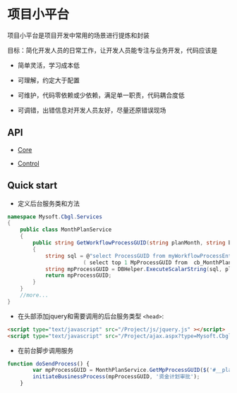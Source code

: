 
# 项目小平台
项目小平台是项目开发中常用的场景进行提炼和封装

目标：简化开发人员的日常工作，让开发人员能专注与业务开发，代码应该是

+ 简单灵活，学习成本低

+ 可理解，约定大于配置

+ 可维护，代码零依赖或少依赖，满足单一职责，代码耦合度低

+ 可调错，出错信息对开发人员友好，尽量还原错误现场


## API

+ [Core](/docs/core)

+ [Control](/docs/control)

## Quick start
+ 定义后台服务类和方法

```C#
namespace Mysoft.Cbgl.Services
{
    public class MonthPlanService
    {
        public string GetWorkflowProcessGUID(string planMonth, string buguid)
        {
            string sql = @"select ProcessGUID from myWorkflowProcessEntity where  IsHistory=0 and BusinessGUID in
                        ( select top 1 MpProcessGUID from  cb_MonthPlan  where planmonth=@0 and buguid=@1)";
            string mpProcessGUID = DBHelper.ExecuteScalarString(sql, planMonth, buguid);
            return mpProcessGUID;
        }
    }
    //more...
}
```

+ 在头部添加jquery和需要调用的后台服务类型
`<head>`:

```html
<script type="text/javascript" src="/Project/js/jquery.js" ></script>
<script type="text/javascript" src="/Project/ajax.aspx?type=Mysoft.Cbgl.Services.MonthPlanService"></script>
```

+ 在前台脚步调用服务

```javascript
function doSendProcess() {
		var mpProcessGUID = MonthPlanService.GetMpProcessGUID($('#__planMonth').val(), $('#txtBUGUID').val());
		initiateBusinessProcess(mpProcessGUID, '资金计划审批');
	}
```
